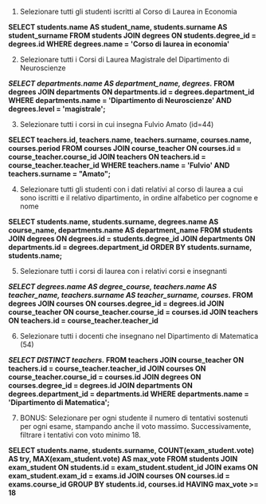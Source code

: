1. Selezionare tutti gli studenti iscritti al Corso di Laurea in Economia

**SELECT students.name AS student_name, students.surname AS student_surname
FROM students
JOIN degrees ON students.degree_id = degrees.id
WHERE degrees.name = 'Corso di laurea in economia'**

2. Selezionare tutti i Corsi di Laurea Magistrale del Dipartimento di
Neuroscienze

***SELECT departments.name AS department_name, degrees.*
FROM degrees
JOIN departments ON departments.id = degrees.department_id
WHERE departments.name = 'Dipartimento di Neuroscienze'
AND degrees.level = 'magistrale';**

3. Selezionare tutti i corsi in cui insegna Fulvio Amato (id=44)

**SELECT teachers.id, teachers.name, teachers.surname, courses.name, courses.period
FROM courses
JOIN course_teacher ON courses.id = course_teacher.course_id
JOIN teachers ON teachers.id = course_teacher.teacher_id
WHERE teachers.name = 'Fulvio' AND teachers.surname = "Amato";**


4. Selezionare tutti gli studenti con i dati relativi al corso di laurea a cui
sono iscritti e il relativo dipartimento, in ordine alfabetico per cognome e
nome

**SELECT students.name, students.surname, degrees.name AS course_name, departments.name AS department_name
FROM students
JOIN degrees ON degrees.id = students.degree_id
JOIN departments ON departments.id = degrees.department_id
ORDER BY students.surname, students.name;**

5. Selezionare tutti i corsi di laurea con i relativi corsi e insegnanti

***SELECT degrees.name AS degree_course, teachers.name AS teacher_name, teachers.surname AS teacher_surname, courses.*
FROM degrees
JOIN courses ON courses.degree_id = degrees.id
JOIN course_teacher ON course_teacher.course_id = courses.id
JOIN teachers ON teachers.id = course_teacher.teacher_id**

6. Selezionare tutti i docenti che insegnano nel Dipartimento di
Matematica (54)

***SELECT DISTINCT teachers.*
FROM teachers
JOIN course_teacher ON teachers.id = course_teacher.teacher_id
JOIN courses ON course_teacher.course_id = courses.id
JOIN degrees ON courses.degree_id = degrees.id
JOIN departments ON degrees.department_id = departments.id
WHERE departments.name = 'Dipartimento di Matematica';**

7. BONUS: Selezionare per ogni studente il numero di tentativi sostenuti
per ogni esame, stampando anche il voto massimo. Successivamente,
filtrare i tentativi con voto minimo 18.

**SELECT students.name, students.surname, COUNT(exam_student.vote) AS try, MAX(exam_student.vote) AS max_vote
FROM students
JOIN exam_student ON students.id = exam_student.student_id
JOIN exams ON exam_student.exam_id = exams.id
JOIN courses ON courses.id = exams.course_id
GROUP BY students.id, courses.id
HAVING max_vote >= 18**